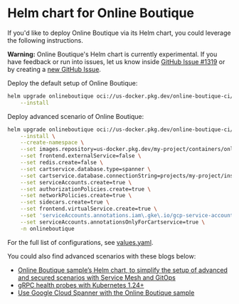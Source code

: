 # Helm chart for Online Boutique

If you'd like to deploy Online Boutique via its Helm chart, you could leverage the following instructions.

**Warning:** Online Boutique's Helm chart is currently experimental. If you have feedback or run into issues, let us know inside [GitHub Issue #1319](https://github.com/GoogleCloudPlatform/microservices-demo/issues/1319) or by creating a [new GitHub Issue](https://github.com/GoogleCloudPlatform/microservices-demo/issues/new/choose).

Deploy the default setup of Online Boutique:
```sh
helm upgrade onlineboutique oci://us-docker.pkg.dev/online-boutique-ci/charts/onlineboutique \
    --install
```

Deploy advanced scenario of Online Boutique:
```sh
helm upgrade onlineboutique oci://us-docker.pkg.dev/online-boutique-ci/charts/onlineboutique \
    --install \
    --create-namespace \
    --set images.repository=us-docker.pkg.dev/my-project/containers/onlineboutique \
    --set frontend.externalService=false \
    --set redis.create=false \
    --set cartservice.database.type=spanner \
    --set cartservice.database.connectionString=projects/my-project/instances/onlineboutique/databases/carts \
    --set serviceAccounts.create=true \
    --set authorizationPolicies.create=true \
    --set networkPolicies.create=true \
    --set sidecars.create=true \
    --set frontend.virtualService.create=true \
    --set 'serviceAccounts.annotations.iam\.gke\.io/gcp-service-account=spanner-db-user@my-project.iam.gserviceaccount.com' \
    --set serviceAccounts.annotationsOnlyForCartservice=true \
    -n onlineboutique
```

For the full list of configurations, see [values.yaml](./values.yaml).

You could also find advanced scenarios with these blogs below:
- [Online Boutique sample’s Helm chart, to simplify the setup of advanced and secured scenarios with Service Mesh and GitOps](https://medium.com/google-cloud/246119e46d53)
- [gRPC health probes with Kubernetes 1.24+](https://medium.com/google-cloud/b5bd26253a4c)
- [Use Google Cloud Spanner with the Online Boutique sample](https://medium.com/google-cloud/f7248e077339)